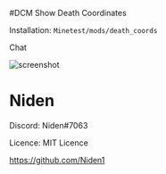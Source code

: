 #DCM
Show Death Coordinates

Installation:
```Minetest/mods/death_coords```

Chat

![screenshot](https://github.com/Niden1/DCM/blob/main/screenshot.png)


# Niden

Discord: Niden#7063

Licence: MIT Licence

https://github.com/Niden1
